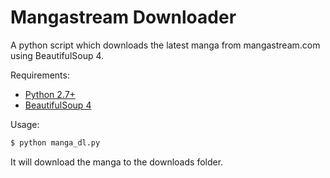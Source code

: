 Mangastream Downloader
======================

A python script which downloads the latest manga from mangastream.com using BeautifulSoup 4.

Requirements:
  * <a href="http://www.python.org/getit/">Python 2.7+</a>
  * <a href="http://www.crummy.com/software/BeautifulSoup/#Download">BeautifulSoup 4</a>

Usage:

```bash
$ python manga_dl.py
```

It will download the manga to the downloads folder.
